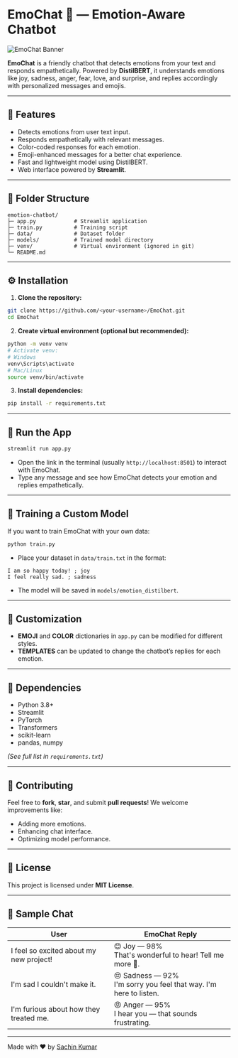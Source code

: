 # EmoChat 💬 — Emotion-Aware Chatbot

![EmoChat Banner](https://raw.githubusercontent.com/<your-username>/EmoChat/main/assets/banner.png)

**EmoChat** is a friendly chatbot that detects emotions from your text and responds empathetically. Powered by **DistilBERT**, it understands emotions like joy, sadness, anger, fear, love, and surprise, and replies accordingly with personalized messages and emojis.

---

## 🌟 Features

* Detects emotions from user text input.
* Responds empathetically with relevant messages.
* Color-coded responses for each emotion.
* Emoji-enhanced messages for a better chat experience.
* Fast and lightweight model using DistilBERT.
* Web interface powered by **Streamlit**.

---

## 📁 Folder Structure

```
emotion-chatbot/
├─ app.py            # Streamlit application
├─ train.py          # Training script
├─ data/             # Dataset folder
├─ models/           # Trained model directory
├─ venv/             # Virtual environment (ignored in git)
└─ README.md
```

---

## ⚙️ Installation

1. **Clone the repository:**

```bash
git clone https://github.com/<your-username>/EmoChat.git
cd EmoChat
```

2. **Create virtual environment (optional but recommended):**

```bash
python -m venv venv
# Activate venv:
# Windows
venv\Scripts\activate
# Mac/Linux
source venv/bin/activate
```

3. **Install dependencies:**

```bash
pip install -r requirements.txt
```

---

## 🏃 Run the App

```bash
streamlit run app.py
```

* Open the link in the terminal (usually `http://localhost:8501`) to interact with EmoChat.
* Type any message and see how EmoChat detects your emotion and replies empathetically.

---

## 🧠 Training a Custom Model

If you want to train EmoChat with your own data:

```bash
python train.py
```

* Place your dataset in `data/train.txt` in the format:

```
I am so happy today! ; joy
I feel really sad. ; sadness
```

* The model will be saved in `models/emotion_distilbert`.

---

## 🎨 Customization

* **EMOJI** and **COLOR** dictionaries in `app.py` can be modified for different styles.
* **TEMPLATES** can be updated to change the chatbot’s replies for each emotion.

---

## 📌 Dependencies

* Python 3.8+
* Streamlit
* PyTorch
* Transformers
* scikit-learn
* pandas, numpy

*(See full list in `requirements.txt`)*

---

## 🤝 Contributing

Feel free to **fork**, **star**, and submit **pull requests**!
We welcome improvements like:

* Adding more emotions.
* Enhancing chat interface.
* Optimizing model performance.

---

## 📜 License

This project is licensed under **MIT License**.

---

## 💬 Sample Chat

| User                                    | EmoChat Reply                                                        |
| --------------------------------------- | -------------------------------------------------------------------- |
| I feel so excited about my new project! | 😊 Joy — 98%<br>That's wonderful to hear! Tell me more 🙂.           |
| I'm sad I couldn't make it.             | 😔 Sadness — 92%<br>I'm sorry you feel that way. I'm here to listen. |
| I'm furious about how they treated me.  | 😡 Anger — 95%<br>I hear you — that sounds frustrating.              |

---

Made with ❤️ by [Sachin Kumar](https://github.com/<your-username>)
